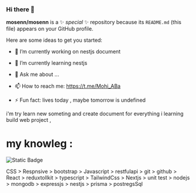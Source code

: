 
<link href="node_modules/@exuanbo/file-icons-js/dist/css/file-icons-cdn.min.css" rel="stylesheet">

### Hi there 👋


**mosenn/mosenn** is a ✨ _special_ ✨ repository because its `README.md` (this file) appears on your GitHub profile.

Here are some ideas to get you started:

- 🔭 I’m currently working on nestjs document
- 🌱 I’m currently learning nestjs

- 💬 Ask me about ...
- 📫 How to reach me: https://t.me/Mohi_ABa
- ⚡ Fun fact: lives today , maybe tomorrow is undefined

i'm try learn new someting and create document for everything i learning 
build web project , 

# my knowleg : 
<img alt="Static Badge" src="https://img.shields.io/badge/html">

 CSS > Respnsive > bootstrap > Javascript > restfulapi > git > github > React > reduxtollkit > typescript > TailwindCss > Nextjs > unit test >  nodejs > mongodb > expressjs > nestjs > prisma > postregsSql 
